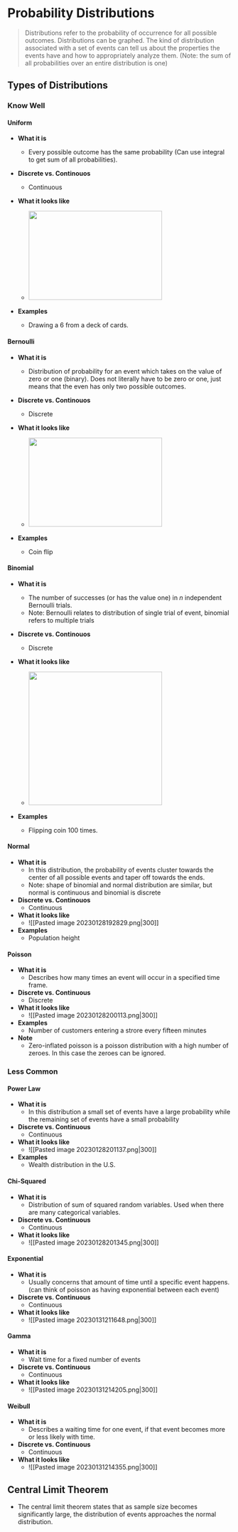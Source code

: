 # Probability Distributions

> Distributions refer to the probability of occurrence for all possible outcomes. Distributions can be graphed. The kind of distribution associated with a set of events can tell us about the properties the events have and how to appropriately analyze them. (Note: the sum of all probabilities over an entire distribution is one)

## Types of Distributions
### Know Well
#### Uniform
- **What it is**
	- Every possible outcome has the same probability (Can use integral to get sum of all probabilities).
- **Discrete vs. Continouos**
	- Continuous
- **What it looks like**
	- <img src="https://user-images.githubusercontent.com/53871641/226483994-03311011-4e87-4aa3-9fe0-0c92c47fdab0.png" width="300" height="200">
	
- **Examples**
	- Drawing a 6 from a deck of cards.

#### Bernoulli
- **What it is** 
	- Distribution of probability for an event which takes on the value of zero or one (binary). Does not literally have to be zero or one, just means that the even has only two possible outcomes.
- **Discrete vs. Continouos**
	- Discrete
- **What it looks like**
	- <img src="https://user-images.githubusercontent.com/53871641/226484372-8820d831-8632-4863-b7c5-f66574168e1b.png" width="300" height="200">
	
- **Examples**
	- Coin flip

#### Binomial
- **What it is** 
	- The number of successes (or has the value one) in *n* independent Bernoulli trials.
	- Note: Bernoulli relates to distribution of single trial of event, binomial refers to multiple trials
- **Discrete vs. Continouos**
	- Discrete
- **What it looks like**
	- <img src="https://user-images.githubusercontent.com/53871641/226484532-853973ee-4093-43cc-bb48-d5cd632acfaa.png" width="300" hwight="200">
	
- **Examples**
	- Flipping coin 100 times.

#### Normal
- **What it is**
	- In this distribution, the probability of events cluster towards the center of all possible events and taper off towards the ends. 
	- Note: shape of binomial and normal distribution are similar, but normal is continuous and binomial is discrete
- **Discrete vs. Continouos**
	- Continuous
- **What it looks like**
	- ![[Pasted image 20230128192829.png|300]]
- **Examples**
	- Population height

#### Poisson
- **What it is** 
	- Describes how many times an event will occur in a specified time frame.
- **Discrete vs. Continuous**
	- Discrete
- **What it looks like**
	- ![[Pasted image 20230128200113.png|300]]
- **Examples**
	- Number of customers entering a strore every fifteen minutes
- **Note**
	- Zero-inflated poisson is a poisson distribution with a high number of zeroes. In this case the zeroes can be ignored.

### Less Common
#### Power Law
- **What it is** 
	- In this distribution a small set of events have a large probability while the remaining set of events have a small probability
- **Discrete vs. Continuous**
	- Continuous
- **What it looks like**
	- ![[Pasted image 20230128201137.png|300]]
- **Examples**
	- Wealth distribution in the U.S.

#### Chi-Squared
- **What it is** 
	- Distribution of sum of squared random variables. Used when there are many categorical variables.
- **Discrete vs. Continuous**
	- Continuous
- **What it looks like**
	- ![[Pasted image 20230128201345.png|300]]

#### Exponential
- **What it is** 
	- Usually concerns that amount of time until a specific event happens. (can think of poisson as having exponential between each event)
- **Discrete vs. Continuous**
	- Continuous
- **What it looks like**
	- ![[Pasted image 20230131211648.png|300]]

#### Gamma
- **What it is** 
	- Wait time for a fixed number of events
- **Discrete vs. Continuous**
	- Continuous
- **What it looks like**
	- ![[Pasted image 20230131214205.png|300]]

#### Weibull
- **What it is** 
	- Describes a waiting time for one event, if that event becomes more or less likely with time.
- **Discrete vs. Continuous**
	- Continuous
- **What it looks like**
	- ![[Pasted image 20230131214355.png|300]]

## Central Limit Theorem
- The central limit theorem states that as sample size becomes significantly large, the distribution of events approaches the normal distribution.




